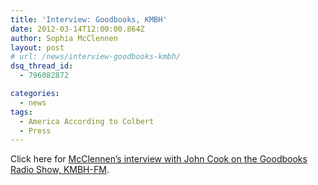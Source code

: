 ```yaml
---
title: 'Interview: Goodbooks, KMBH'
date: 2012-03-14T12:00:00.864Z
author: Sophia McClennen
layout: post
# url: /news/interview-goodbooks-kmbh/
dsq_thread_id:
  - 796082872

categories: 
  - news
tags:
  - America According to Colbert
  - Press
---
```

Click here for [McClennen’s interview with John Cook on the Goodbooks Radio Show, KMBH-FM][1].

 [1]: https://www.podbean.com/home/podcast-directory-play.php?eid=4872471